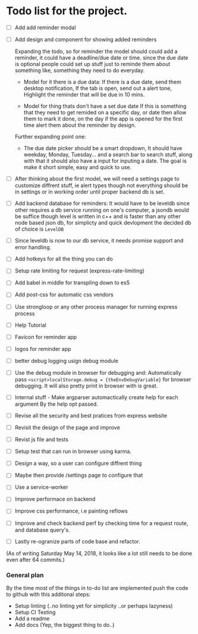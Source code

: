 # Todo list for the project.

- [ ] Add add reminder modal
- [ ] Add design and component for showing added reminders

  Expanding the todo, so for reminder the model should
  could add a reminder, it could have a deadline/due date or time.
  since the due date is optional people could set up stuff just to reminde
  them about something like, something they need to do everyday.

    - Model for it there is a due data:
      If there is a due date, send them desktop notification,
      If the tab is open, send out a alert tone,
      Highlight the reminder that will be due in 10 mins.

    - Model for thing thats don't have a set due date
      If this is something that they need to get remided on a specific
      day, or date then allow them to mark it done, on the day if the app
      is opened for the first time alert them about the reminder by design.

  Further expanding point one:
    - The due date picker should be a smart dropdown, It should have
    weekday, Monday, Tuesday... and a search bar to search stuff, along with that
    it should also have a input for inputing a date. The goal is make it short simple, easy and
    quick to use.

- [ ] After thinking about the first model, we will need a settings
      page to customize diffrent stuff, ie alert types though not everything
      should be in settings or in working order until proper backend db is set.
- [ ] Add backend database for reminders:
        It would have to be leveldb since other requires a db service running
        on one's computer, a jsondb would be suffice though level is written in c++ and
        is faster than any other node based json db, for simplicty and quick devlopment the
        decided db of choice is `LevelDB`
- [ ] Since leveldb is now to our db service, it needs promise support and error handling.
- [ ] Add hotkeys for all the thing you can do
- [ ] Setup rate limiting for request (express-rate-limiting)
- [ ] Add babel in middle for transpling down to es5
- [ ] Add post-css for automatic css vendors
- [ ] Use strongloop or any other process manager for running express process
- [ ] Help Tutorial
- [ ] Favicon for reminder app
- [ ] logos for reminder app
- [ ] better debug logging usign debug module
- [ ] Use the debug module in browser for debugging and:
        Automatically pass `<script>localStorage.debug = {theEnvDebugVariable}`
        for browser debugging. It will also pretty print in browser with is great.
- [ ] Internal stuff - Make argparser automactically create help for each argument
      By the help opt passed.
- [ ] Revise all the security and best pratices from express website
- [ ] Revisit the design of the page and improve
- [ ] Revist js file and tests
- [ ] Setup test that can run in browser using karma.
- [ ] Design a way, so a user can configure diffrent thing
- [ ] Maybe then provide /settings page to configure that
- [ ] Use a service-worker
- [ ] Improve performace on backend
- [ ] Improve css performance, i.e painting reflows
- [ ] Improve and check backend perf by checking time for a request route,
    and database query's.
- [ ] Lastly re-ogranize parts of code base and refactor.

(As of writing Saturday May 14, 2018, it looks like a lot still needs to be done
even after 64 commits.)

### General plan

By the time most of the things in to-do list are implemented
push the code to github with this additonal steps:
  - Setup linting (..no linting yet for simplicity ..or perhaps lazyness)
  - Setup CI Testing
  - Add a readme
  - Add docs (Yep, the biggest thing to do..)
